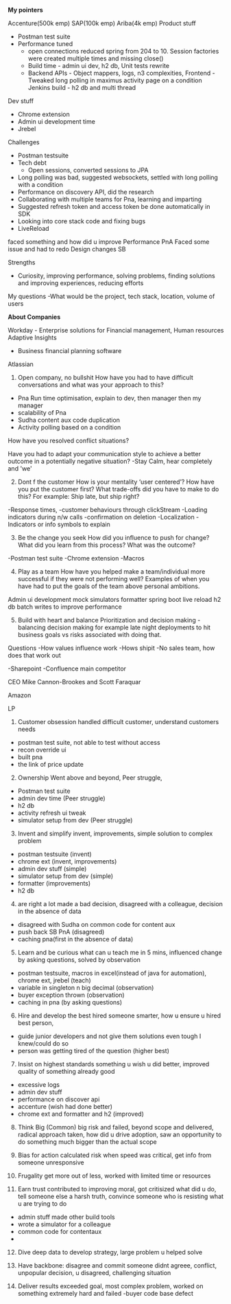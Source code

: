 **My pointers**

Accenture(500k emp)
SAP(100k emp)
Ariba(4k emp)
Product stuff

- Postman test suite
- Performance tuned
    - open connections reduced spring from 204 to 10. Session factories were created multiple times and missing close()
    - Build time - admin ui dev, h2 db, Unit tests rewrite 
    - Backend APIs - Object mappers, logs, n3 complexities, 
    Frontend - Tweaked long polling in maximus activity page on a condition
    Jenkins build - h2 db and multi thread
    
    

Dev stuff
- Chrome extension
- Admin ui development time
- Jrebel

Challenges
- Postman testsuite
- Tech debt
    - Open sessions, converted sessions to JPA
- Long polling was bad, suggested websockets, settled with long polling with a condition
- Performance on discovery API, did the research
- Collaborating with multiple teams for Pna, learning and imparting
- Suggested refresh token and access token be done automatically in SDK
- Looking into core stack code and fixing bugs
- LiveReload

    
faced something and how did u improve
    Performance PnA
Faced some issue and had to redo
    Design changes SB

Strengths
- Curiosity, improving performance, solving problems, finding solutions and improving experiences, reducing efforts

My questions
-What would be the project, tech stack, location, volume of users
 


**About Companies**

Workday - Enterprise solutions for Financial management, Human resources
Adaptive Insights
- Business financial planning software


Atlassian

1. Open company, no bullshit
How have you had to have difficult conversations and what was your approach to this?
- Pna Run time optimisation, explain to dev, then manager then my manager
- scalability of Pna
- Sudha content aux code duplication
- Activity polling based on a condition


How have you resolved conflict situations?

Have you had to adapt your communication style to achieve a better outcome in a potentially negative situation?
-Stay Calm, hear completely and 'we'


2. Dont f the customer
How is your mentality ‘user centered’?
How have you put the customer first? What trade-offs did you have to make to do this? For example: Ship late, but ship right?

-Response times, 
-customer behaviours through clickStream
-Loading indicators during n/w calls
-confirmation on deletion
-Localization
-Indicators or info symbols to explain


3. Be the change you seek
How did you influence to push for change? What did you learn from this process? What was the outcome?

-Postman test suite
-Chrome extension
-Macros

4. Play as a team
How have you helped make a team/individual more successful if they were not performing well? Examples of when you have had to put the goals of the team above personal ambitions.

Admin ui development
mock simulators
formatter
spring boot live reload
h2 db
batch writes to improve performance



5. Build with heart and balance
Prioritization and decision making - balancing decision making for example late night deployments to hit business goals vs risks associated with doing that.


Questions
-How values influence work
-Hows shipit
-No sales team, how does that work out

-Sharepoint -Confluence main competitor

CEO
Mike Cannon-Brookes and Scott Faraquar


Amazon

LP
1. Customer obsession
handled difficult customer, understand customers needs
- postman test suite, not able to test without access
- recon override ui
- built pna
- the link of price update

2. Ownership
Went above and beyond, Peer struggle, 
- Postman test suite
- admin dev time (Peer struggle)
- h2 db
- activity refresh ui tweak 
- simulator setup from dev (Peer struggle)

3. Invent and simplify
invent, improvements, simple solution to complex problem
- postman testsuite (invent)
- chrome ext (invent, improvements)
- admin dev stuff (simple)
- simulator setup from dev (simple)
- formatter (improvements)
- h2 db 

4. are right a lot
made a bad decision, disagreed with a colleague, decision in the absence of data
- disagreed with Sudha on common code for content aux
- push back SB PnA (disagreed)
- caching pna(first in the absence of data)

5. Learn and be curious
what can u teach me in 5 mins, influenced change by asking questions, solved by observation
- postman testsuite, macros in excel(instead of java for automation), chrome ext, jrebel (teach)
- variable in singleton n big decimal (observation)
- buyer exception thrown (observation)
- caching in pna (by asking questions)

6. Hire and develop the best
hired someone smarter, how u ensure u hired best person, 
- guide junior developers and not give them solutions even tough I knew/could do so 
- person was getting tired of the question (higher best)


7. Insist on highest standards
something u wish u did better, improved quality of something already good
- excessive logs
- admin dev stuff
- performance on discover api
- accenture (wish had done better)
- chrome ext and formatter and h2 (improved) 


8. Think Big (Common)
big risk and failed, beyond scope and delivered, radical approach taken, how did u drive adoption, 
    saw an opportunity to do something much bigger than the actual scope 



9. Bias for action
calculated risk when speed was critical, get info from someone unresponsive

10. Frugality
get more out of less, worked with limited time or resources


11. Earn trust
contributed to improving moral, got critisized what did u do, tell someone else a harsh truth, convince someone who is resisting what u are trying to do
- admin stuff made other build tools
- wrote a simulator for a colleague
- common code for contentaux
- 

12. Dive deep
data to develop strategy, large problem u helped solve 

13. Have backbone: disagree and commit
someone didnt agreee, conflict, unpopular decision, u disagreed, challenging situation

14. Deliver results
exceeded goal, most complex problem, worked on something extremely hard and failed
-buyer code base defect





